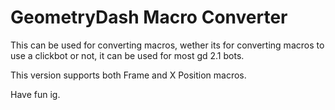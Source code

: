 # GeometryDash Macro Converter
This can be used for converting macros, 
wether its for converting macros to use
a clickbot or not, it can be used for 
most gd 2.1 bots.

This version supports both Frame and X Position macros.

Have fun ig.
